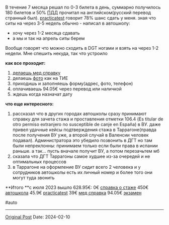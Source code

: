 В течение 7 месяца решал по 0-3 билета в день, суммарно получилось 180 билетов и 50% [ПДД](1460.md) прочитал на английском(русский перевод странный был). [practicatest](1382.md) говорит 78% шанс сдать у меня. зная что ситы на через 3-5 недель обычно - написал в автошколу: 
- хочу через 1-2 месяца сдавать
- а мы и так на апрель ситы берем

Вообще говорят что можно сходить в DGT ногами и взять на через 1-2 недели. Мне спешить некуда, так что устроило

**как все проходит:**
1. [делаешь мед справку](1906.md)
2. делаешь [фото](229.md) как на ТИЕ
3. приходишь и заполняешь форму(адрес, фото, телефон)
4. оплачиваешь 94.05€ через перевод или наличкой
5. ждешь когда назначат дату

**что еще интересного:**
1. рассказал что в других городах автошколы сразу принимают справку для зачета стажа и проставления отметки 106.4 (Es titular de otro permiso extranjero no susceptible de canje en España) в ВУ. даже привел удачные кейсы подтверждения стажа в Таррагоне(правда после получения ВУ уже, а второй случай в Валенсии человек подавал). Администратора это убедило позвонить в ДГТ но там были непреклонны: принимаем только если были права в испании раньше. а так... пусть вначале получит ВУ, а потом перезачьтем мб
2. сказала что ДГТ Таррагоны самое худшее из-за очередей и не оптимальных процессов
3. в Таррагоне на оформление ВУ сидит всего 2 человека и у сотрудников автошколы есть их личный номер и более того они могут туда звонить

**Итого **с июля 2023 вышло 628.95€:
0€ [справка о стаже](716.md)
450€ [автошкола](1356.md)
45.9€ [practicatest](1382.md)
39€ [мед справка](1906.md)
94.05€ [экзамен](1908.md)

#auto

---
[Original Post](https://t.me/lev2tarragona/1908)
Date: 2024-02-10
